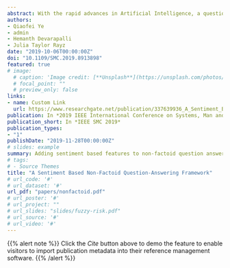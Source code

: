 ```yaml
---
abstract: With the rapid advances in Artificial Intelligence, a question of emotional intelligence of a system may become as important as its accuracy. This paper investigates whether emotions should be considered for non-factoid “how” Question-Answering systems with the eventual goal of enabling the system to retrieve answers in a more emotionally intelligent way. This study proposes an architecture that adds extended representation of sentiment information to questions and answers, and reports on to what extent a prediction of the best answer be improved by the proposed architecture.
authors:
- Qiaofei Ye
- admin 
- Hemanth Devarapalli
- Julia Taylor Rayz
date: "2019-10-06T00:00:00Z"
doi: "10.1109/SMC.2019.8913898"
featured: true
# image:
  # caption: 'Image credit: [**Unsplash**](https://unsplash.com/photos/pLCdAaMFLTE)'
  # focal_point: ""
  # preview_only: false
links:
- name: Custom Link
  url: https://www.researchgate.net/publication/337639936_A_Sentiment_Based_Non-Factoid_Question-Answering_Framework
publication: In *2019 IEEE International Conference on Systems, Man and Cybernetics (SMC)*
publication_short: In *IEEE SMC 2019*
publication_types:
- "1"
publishDate: "2019-11-28T00:00:00Z"
# slides: example
summary: Adding sentiment based features to non-factoid question answering
# tags:
# - Source Themes
title: "A Sentiment Based Non-Factoid Question-Answering Framework"
# url_code: '#'
# url_dataset: '#'
url_pdf: "papers/nonfactoid.pdf"
# url_poster: '#'
# url_project: ""
# url_slides: "slides/fuzzy-risk.pdf"
# url_source: '#'
# url_video: '#'
---
```


{{% alert note %}}
Click the *Cite* button above to demo the feature to enable visitors to import publication metadata into their reference management software.
{{% /alert %}}

